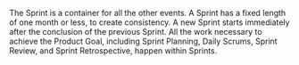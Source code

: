 The Sprint is a container for all the other events. 
A Sprint has a fixed length of one month or less, to create consistency. A new Sprint starts immediately after the conclusion of the previous Sprint.
All the work necessary to achieve the Product Goal, including Sprint Planning, Daily Scrums, Sprint Review, and Sprint Retrospective, happen within Sprints.